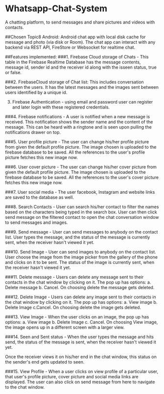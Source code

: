 # Whatsapp-Chat-System
A chatting platform, to send messages and share pictures and videos with contacts.

##Chosen Topic8 Android: 
Android chat app with local disk cache for message and photo (via disk or Room). The chat app can interact with any backend via REST API, FireStore or Websocket for realtime chat.

##Features implemented:
###1.	Firebase Cloud storage of Chats - This table in the Firebase Realtime Database has the message contents, message id, sender id and the receiver id along with the isseen status, true or false.

###2.	FirebaseCloud storage of Chat list: This includes conversation between the users. It has the latest messages and the images sent between users identified by a unique id. 

3.	Firebase Authentication - using email and password user can register and later login with these registered credentials.

###4.	Firebase notifications - A user is notified when a new message is received. This notification shows the sender name and the content of the message. This can be heard with a ringtone and is seen upon pulling the notifications drawer on top.

###5.	User profile picture -  The user can change his/her profile picture from given the default profile picture. The image chosen is uploaded to the firebase database to be saved. All the references to the user's profile picture fetches this new image now.

###6.	User cover picture - The user can change his/her cover picture from given the default profile picture. The image chosen is uploaded to the firebase database to be saved. All the references to the user's cover picture fetches this new image now.

###7.	User social media -  The user facebook, Instagram and website links are saved to the database as well. 

###8.	Search Contacts - User can search his/her contact to filter the names based on the characters being typed in the search box. User can then click send message on the filtered contact to open the chat conversation window to send messages and images.

###9.	Send message - User can send messages to anybody on the contact list. User types the message, and the status of the message is currently sent, when the receiver hasn't viewed it yet.

###10.	Send Image - User can send images to anybody on the contact list. User choose the image from the image picker from the gallery of the phone and clicks on it to be sent. The status of the image is currently sent, when the receiver hasn't viewed it yet.

###11.	 Delete message - Users can delete any message sent to their contacts in the chat window by clicking on it. The pop up has options: a. Delete message b. Cancel. On choosing delete the message gets deleted.

###12.	Delete Image - Users can delete any image sent to their contacts in the chat window by clicking on it. The pop up has options: a. View image b. Delete Image c.Cancel. On choosing delete the image gets deleted.


###13.	 View Image - When the user clicks on an image, the pop up has options: a. View image b. Delete Image c. Cancel. On choosing View image, the image opens up in a different screen with a larger view. 

###14.	Seen and Sent status - When the user types the message and hits send, the status of the message is sent, when the receiver hasn't viewed it yet.

Once the receiver views it on his/her end in the chat window, this status on the sender's end gets updated to seen.

###15.	View Profile -  When a user clicks on view profile of a particular user, that user's profile picture, cover picture and social media links are displayed. The user can also click on send message from here to navigate to the chat window.
   

